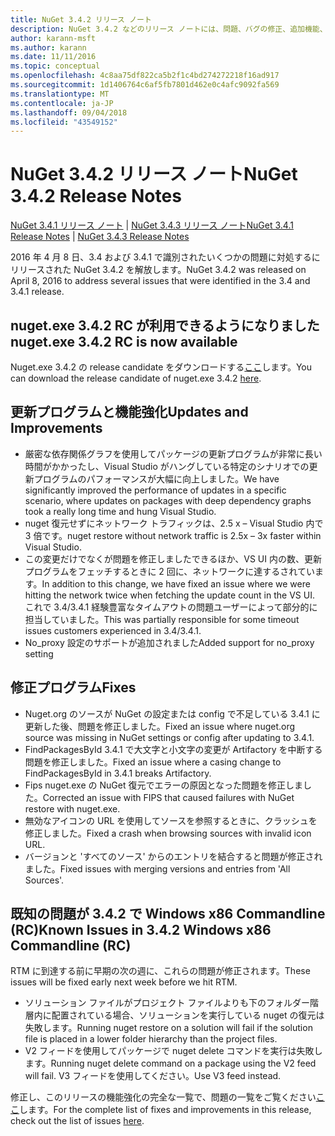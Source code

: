```yaml
---
title: NuGet 3.4.2 リリース ノート
description: NuGet 3.4.2 などのリリース ノートには、問題、バグの修正、追加機能、および Dcr が知られています。
author: karann-msft
ms.author: karann
ms.date: 11/11/2016
ms.topic: conceptual
ms.openlocfilehash: 4c8aa75df822ca5b2f1c4bd274272218f16ad917
ms.sourcegitcommit: 1d1406764c6af5fb7801d462e0c4afc9092fa569
ms.translationtype: MT
ms.contentlocale: ja-JP
ms.lasthandoff: 09/04/2018
ms.locfileid: "43549152"
---
```

# <a name="nuget-342-release-notes"></a><span data-ttu-id="8fce8-103">NuGet 3.4.2 リリース ノート</span><span class="sxs-lookup"><span data-stu-id="8fce8-103">NuGet 3.4.2 Release Notes</span></span>

<span data-ttu-id="8fce8-104">[NuGet 3.4.1 リリース ノート](../release-notes/nuget-3.4.1.md) | [NuGet 3.4.3 リリース ノート](../release-notes/nuget-3.4.3.md)</span><span class="sxs-lookup"><span data-stu-id="8fce8-104">[NuGet 3.4.1 Release Notes](../release-notes/nuget-3.4.1.md) | [NuGet 3.4.3 Release Notes](../release-notes/nuget-3.4.3.md)</span></span>

<span data-ttu-id="8fce8-105">2016 年 4 月 8 日、3.4 および 3.4.1 で識別されたいくつかの問題に対処するにリリースされた NuGet 3.4.2 を解放します。</span><span class="sxs-lookup"><span data-stu-id="8fce8-105">NuGet 3.4.2 was released on April 8, 2016 to address several issues that were identified in the 3.4 and 3.4.1 release.</span></span>

## <a name="nugetexe-342-rc-is-now-available"></a><span data-ttu-id="8fce8-106">nuget.exe 3.4.2 RC が利用できるようになりました</span><span class="sxs-lookup"><span data-stu-id="8fce8-106">nuget.exe 3.4.2 RC is now available</span></span>

<span data-ttu-id="8fce8-107">Nuget.exe 3.4.2 の release candidate をダウンロードする[ここ](https://dist.nuget.org/index.html)します。</span><span class="sxs-lookup"><span data-stu-id="8fce8-107">You can download the release candidate of nuget.exe 3.4.2 [here](https://dist.nuget.org/index.html).</span></span>

## <a name="updates-and-improvements"></a><span data-ttu-id="8fce8-108">更新プログラムと機能強化</span><span class="sxs-lookup"><span data-stu-id="8fce8-108">Updates and Improvements</span></span>

* <span data-ttu-id="8fce8-109">厳密な依存関係グラフを使用してパッケージの更新プログラムが非常に長い時間がかかったし、Visual Studio がハングしている特定のシナリオでの更新プログラムのパフォーマンスが大幅に向上しました。</span><span class="sxs-lookup"><span data-stu-id="8fce8-109">We have significantly improved the performance of updates in a specific scenario, where updates on packages with deep dependency graphs took a really long time and hung Visual Studio.</span></span>
* <span data-ttu-id="8fce8-110">nuget 復元せずにネットワーク トラフィックは、2.5 x – Visual Studio 内で 3 倍です。</span><span class="sxs-lookup"><span data-stu-id="8fce8-110">nuget restore without network traffic is 2.5x – 3x faster within Visual Studio.</span></span>
* <span data-ttu-id="8fce8-111">この変更だけでなくが問題を修正しましたできるほか、VS UI 内の数、更新プログラムをフェッチするときに 2 回に、ネットワークに達するされています。</span><span class="sxs-lookup"><span data-stu-id="8fce8-111">In addition to this change, we have fixed an issue where we were hitting the network twice when fetching the update count in the VS UI.</span></span> <span data-ttu-id="8fce8-112">これで 3.4/3.4.1 経験豊富なタイムアウトの問題ユーザーによって部分的に担当していました。</span><span class="sxs-lookup"><span data-stu-id="8fce8-112">This was partially responsible for some timeout issues customers experienced in 3.4/3.4.1.</span></span>
* <span data-ttu-id="8fce8-113">No_proxy 設定のサポートが追加されました</span><span class="sxs-lookup"><span data-stu-id="8fce8-113">Added support for no_proxy setting</span></span>

## <a name="fixes"></a><span data-ttu-id="8fce8-114">修正プログラム</span><span class="sxs-lookup"><span data-stu-id="8fce8-114">Fixes</span></span>

* <span data-ttu-id="8fce8-115">Nuget.org のソースが NuGet の設定または config で不足している 3.4.1 に更新した後、問題を修正しました。</span><span class="sxs-lookup"><span data-stu-id="8fce8-115">Fixed an issue where nuget.org source was missing in NuGet settings or config after updating to 3.4.1.</span></span>
* <span data-ttu-id="8fce8-116">FindPackagesById 3.4.1 で大文字と小文字の変更が Artifactory を中断する問題を修正しました。</span><span class="sxs-lookup"><span data-stu-id="8fce8-116">Fixed an issue where a casing change to FindPackagesById in 3.4.1 breaks Artifactory.</span></span>
* <span data-ttu-id="8fce8-117">Fips nuget.exe の NuGet 復元でエラーの原因となった問題を修正しました。</span><span class="sxs-lookup"><span data-stu-id="8fce8-117">Corrected an issue with FIPS that caused failures with NuGet restore with nuget.exe.</span></span>
* <span data-ttu-id="8fce8-118">無効なアイコンの URL を使用してソースを参照するときに、クラッシュを修正しました。</span><span class="sxs-lookup"><span data-stu-id="8fce8-118">Fixed a crash when browsing sources with invalid icon URL.</span></span>
* <span data-ttu-id="8fce8-119">バージョンと 'すべてのソース' からのエントリを結合すると問題が修正されました。</span><span class="sxs-lookup"><span data-stu-id="8fce8-119">Fixed issues with merging versions and entries from 'All Sources'.</span></span>

## <a name="known-issues-in-342-windows-x86-commandline-rc"></a><span data-ttu-id="8fce8-120">既知の問題が 3.4.2 で Windows x86 Commandline (RC)</span><span class="sxs-lookup"><span data-stu-id="8fce8-120">Known Issues in 3.4.2 Windows x86 Commandline (RC)</span></span>

<span data-ttu-id="8fce8-121">RTM に到達する前に早期の次の週に、これらの問題が修正されます。</span><span class="sxs-lookup"><span data-stu-id="8fce8-121">These issues will be fixed early next week before we hit RTM.</span></span>

*  <span data-ttu-id="8fce8-122">ソリューション ファイルがプロジェクト ファイルよりも下のフォルダー階層内に配置されている場合、ソリューションを実行している nuget の復元は失敗します。</span><span class="sxs-lookup"><span data-stu-id="8fce8-122">Running nuget restore on a solution will fail if the solution file is placed in a lower folder hierarchy than the project files.</span></span>
*  <span data-ttu-id="8fce8-123">V2 フィードを使用してパッケージで nuget delete コマンドを実行は失敗します。</span><span class="sxs-lookup"><span data-stu-id="8fce8-123">Running nuget delete command on a package using the V2 feed will fail.</span></span> <span data-ttu-id="8fce8-124">V3 フィードを使用してください。</span><span class="sxs-lookup"><span data-stu-id="8fce8-124">Use V3 feed instead.</span></span>


<span data-ttu-id="8fce8-125">修正し、このリリースの機能強化の完全な一覧で、問題の一覧をご覧ください[ここ](https://github.com/NuGet/Home/issues?utf8=%E2%9C%93&q=is%3Aissue+milestone%3A3.4.2++is%3Aclosed+)します。</span><span class="sxs-lookup"><span data-stu-id="8fce8-125">For the complete list of fixes and improvements in this release, check out the list of issues [here](https://github.com/NuGet/Home/issues?utf8=%E2%9C%93&q=is%3Aissue+milestone%3A3.4.2++is%3Aclosed+).</span></span>
